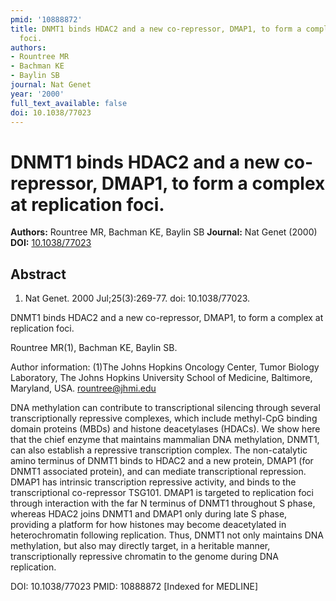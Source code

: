 ```yaml
---
pmid: '10888872'
title: DNMT1 binds HDAC2 and a new co-repressor, DMAP1, to form a complex at replication
  foci.
authors:
- Rountree MR
- Bachman KE
- Baylin SB
journal: Nat Genet
year: '2000'
full_text_available: false
doi: 10.1038/77023
---
```


# DNMT1 binds HDAC2 and a new co-repressor, DMAP1, to form a complex at replication foci.
**Authors:** Rountree MR, Bachman KE, Baylin SB
**Journal:** Nat Genet (2000)
**DOI:** [10.1038/77023](https://doi.org/10.1038/77023)

## Abstract

1. Nat Genet. 2000 Jul;25(3):269-77. doi: 10.1038/77023.

DNMT1 binds HDAC2 and a new co-repressor, DMAP1, to form a complex at 
replication foci.

Rountree MR(1), Bachman KE, Baylin SB.

Author information:
(1)The Johns Hopkins Oncology Center, Tumor Biology Laboratory, The Johns 
Hopkins University School of Medicine, Baltimore, Maryland, USA. 
rountree@jhmi.edu

DNA methylation can contribute to transcriptional silencing through several 
transcriptionally repressive complexes, which include methyl-CpG binding domain 
proteins (MBDs) and histone deacetylases (HDACs). We show here that the chief 
enzyme that maintains mammalian DNA methylation, DNMT1, can also establish a 
repressive transcription complex. The non-catalytic amino terminus of DNMT1 
binds to HDAC2 and a new protein, DMAP1 (for DNMT1 associated protein), and can 
mediate transcriptional repression. DMAP1 has intrinsic transcription repressive 
activity, and binds to the transcriptional co-repressor TSG101. DMAP1 is 
targeted to replication foci through interaction with the far N terminus of 
DNMT1 throughout S phase, whereas HDAC2 joins DNMT1 and DMAP1 only during late S 
phase, providing a platform for how histones may become deacetylated in 
heterochromatin following replication. Thus, DNMT1 not only maintains DNA 
methylation, but also may directly target, in a heritable manner, 
transcriptionally repressive chromatin to the genome during DNA replication.

DOI: 10.1038/77023
PMID: 10888872 [Indexed for MEDLINE]
